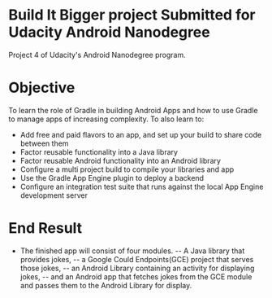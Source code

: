 # Build It Bigger project Submitted for Udacity Android Nanodegree

Project 4 of Udacity's Android Nanodegree program.

# Objective

To learn the role of Gradle in building Android Apps and how to use
Gradle to manage apps of increasing complexity.
To also learn to:

* Add free and paid flavors to an app, and set up your build to share code between them
* Factor reusable functionality into a Java library
* Factor reusable Android functionality into an Android library
* Configure a multi project build to compile your libraries and app
* Use the Gradle App Engine plugin to deploy a backend
* Configure an integration test suite that runs against the local App Engine development server

# End Result



- The finished app will consist of four modules.
-- A Java library that provides jokes,
-- a Google Could Endpoints(GCE) project that serves those jokes,
-- an Android Library containing an activity for displaying jokes,
-- and an Android app that fetches jokes from the GCE module and passes them to the Android Library for display.
